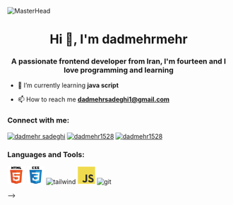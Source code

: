 <!--
**dadmehr152811387/dadmehr152811387** is a ✨ _special_ ✨ repository because its `README.md` (this file) appears on your GitHub profile.

Here are some ideas to get you started:

- 🔭 I’m currently working on ...
- 🌱 I’m currently learning ...
- 👯 I’m looking to collaborate on ...
- 🤔 I’m looking for help with ...
- 💬 Ask me about ...
- 📫 How to reach me: ...
- 😄 Pronouns: ...
- ⚡ Fun fact: ...
-->
![MasterHead](https://camo.githubusercontent.com/1675f97b8a4a6f4dd8a1058034cb61e3311dc5f95cee0a3d10c41a9347716696/68747470733a2f2f696d616765732e73717561726573706163652d63646e2e636f6d2f636f6e74656e742f76312f3536623131616131323234383265663130643734663232392f313535353335323736313739322d4d55324a383547364b434b32393337465850364f2f486f6d65706167652b42616e6e65722b412e6769663f666f726d61743d3235303077)
<h1 align="center">Hi 👋, I'm dadmehrmehr</h1>
<h3 align="center">A passionate frontend developer from Iran, I'm fourteen and I love programming and learning</h3>

- 🌱 I’m currently learning **java script**

- 📫 How to reach me **dadmehrsadeghi1@gmail.com**

<h3 align="left">Connect with me:</h3>
<p align="left">
<a href="https://linkedin.com/in/dadmehr sadeghi" target="blank"><img align="center" src="https://raw.githubusercontent.com/rahuldkjain/github-profile-readme-generator/master/src/images/icons/Social/linked-in-alt.svg" alt="dadmehr sadeghi" height="30" width="40" /></a>
<a href="https://instagram.com/dadmehr1528" target="blank"><img align="center" src="https://raw.githubusercontent.com/rahuldkjain/github-profile-readme-generator/master/src/images/icons/Social/instagram.svg" alt="dadmehr1528" height="30" width="40" /></a>
  <a href="https://www.youtube.com/c/dadmehr1528" target="blank"><img align="center" src="https://raw.githubusercontent.com/rahuldkjain/github-profile-readme-generator/master/src/images/icons/Social/youtube.svg" alt="dadmehr1528" height="30" width="40" /></a>
</p>
<h3 align="left">Languages and Tools:</h3>
<p align="left"> <img src="https://raw.githubusercontent.com/devicons/devicon/master/icons/html5/html5-original-wordmark.svg" alt="css3" width="40" height="40"/>  <img src="https://raw.githubusercontent.com/devicons/devicon/master/icons/css3/css3-original-wordmark.svg" alt="css3" width="40" height="40"/> <img src="https://www.vectorlogo.zone/logos/tailwindcss/tailwindcss-icon.svg" alt="tailwind" width="40" height="40"/>  <img src="https://raw.githubusercontent.com/devicons/devicon/master/icons/javascript/javascript-original.svg" alt="javascript" width="40" height="40"/> <img src="https://www.vectorlogo.zone/logos/git-scm/git-scm-icon.svg" alt="git" width="40" height="40"/>  </p>
-->
